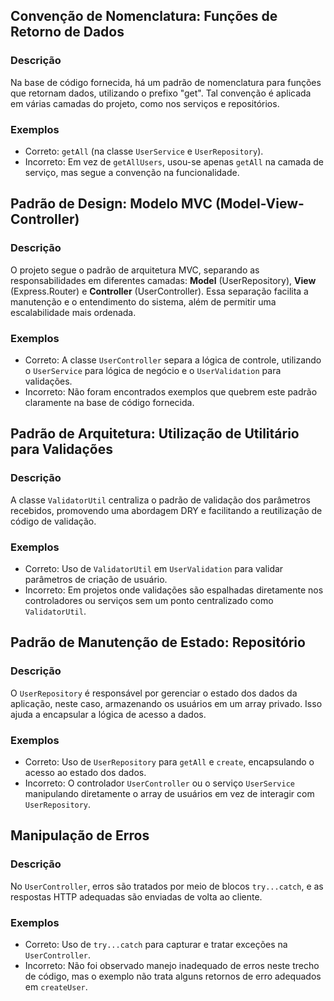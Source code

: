 ## Convenção de Nomenclatura: Funções de Retorno de Dados

### Descrição

Na base de código fornecida, há um padrão de nomenclatura para funções que retornam dados, utilizando o prefixo "get". Tal convenção é aplicada em várias camadas do projeto, como nos serviços e repositórios.

### Exemplos

- Correto: `getAll` (na classe `UserService` e `UserRepository`).
- Incorreto: Em vez de `getAllUsers`, usou-se apenas `getAll` na camada de serviço, mas segue a convenção na funcionalidade.

## Padrão de Design: Modelo MVC (Model-View-Controller)

### Descrição

O projeto segue o padrão de arquitetura MVC, separando as responsabilidades em diferentes camadas: **Model** (UserRepository), **View** (Express.Router) e **Controller** (UserController). Essa separação facilita a manutenção e o entendimento do sistema, além de permitir uma escalabilidade mais ordenada.

### Exemplos

- Correto: A classe `UserController` separa a lógica de controle, utilizando o `UserService` para lógica de negócio e o `UserValidation` para validações.
- Incorreto: Não foram encontrados exemplos que quebrem este padrão claramente na base de código fornecida.

## Padrão de Arquitetura: Utilização de Utilitário para Validações

### Descrição

A classe `ValidatorUtil` centraliza o padrão de validação dos parâmetros recebidos, promovendo uma abordagem DRY e facilitando a reutilização de código de validação.

### Exemplos

- Correto: Uso de `ValidatorUtil` em `UserValidation` para validar parâmetros de criação de usuário.
- Incorreto: Em projetos onde validações são espalhadas diretamente nos controladores ou serviços sem um ponto centralizado como `ValidatorUtil`.

## Padrão de Manutenção de Estado: Repositório

### Descrição

O `UserRepository` é responsável por gerenciar o estado dos dados da aplicação, neste caso, armazenando os usuários em um array privado. Isso ajuda a encapsular a lógica de acesso a dados.

### Exemplos

- Correto: Uso de `UserRepository` para `getAll` e `create`, encapsulando o acesso ao estado dos dados.
- Incorreto: O controlador `UserController` ou o serviço `UserService` manipulando diretamente o array de usuários em vez de interagir com `UserRepository`.

## Manipulação de Erros

### Descrição

No `UserController`, erros são tratados por meio de blocos `try...catch`, e as respostas HTTP adequadas são enviadas de volta ao cliente.

### Exemplos

- Correto: Uso de `try...catch` para capturar e tratar exceções na `UserController`.
- Incorreto: Não foi observado manejo inadequado de erros neste trecho de código, mas o exemplo não trata alguns retornos de erro adequados em `createUser`.
